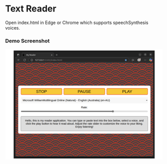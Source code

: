 # Text Reader

Open index.html in Edge or Chrome which supports speechSynthesis voices.

### Demo Screenshot

![Demo Screenshot](./Demo.png)
